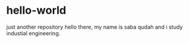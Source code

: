 # hello-world
just another repository
hello there, my name is saba qudah and i study industial engineering.
